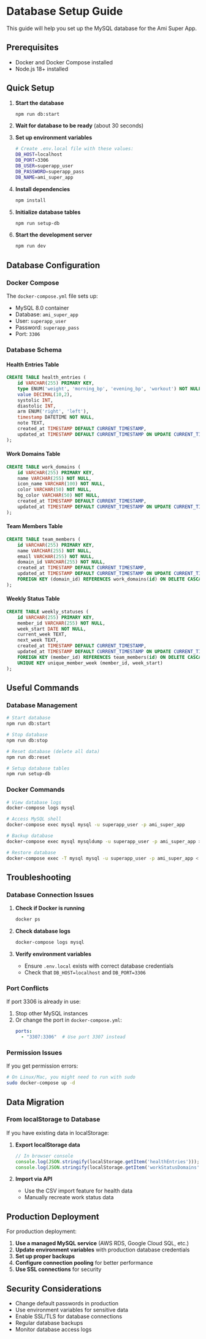 # Database Setup Guide

This guide will help you set up the MySQL database for the Ami Super App.

## Prerequisites

- Docker and Docker Compose installed
- Node.js 18+ installed

## Quick Setup

1. **Start the database**
   ```bash
   npm run db:start
   ```

2. **Wait for database to be ready** (about 30 seconds)

3. **Set up environment variables**
   ```bash
   # Create .env.local file with these values:
   DB_HOST=localhost
   DB_PORT=3306
   DB_USER=superapp_user
   DB_PASSWORD=superapp_pass
   DB_NAME=ami_super_app
   ```

4. **Install dependencies**
   ```bash
   npm install
   ```

5. **Initialize database tables**
   ```bash
   npm run setup-db
   ```

6. **Start the development server**
   ```bash
   npm run dev
   ```

## Database Configuration

### Docker Compose
The `docker-compose.yml` file sets up:
- MySQL 8.0 container
- Database: `ami_super_app`
- User: `superapp_user`
- Password: `superapp_pass`
- Port: `3306`

### Database Schema

#### Health Entries Table
```sql
CREATE TABLE health_entries (
    id VARCHAR(255) PRIMARY KEY,
    type ENUM('weight', 'morning_bp', 'evening_bp', 'workout') NOT NULL,
    value DECIMAL(10,2),
    systolic INT,
    diastolic INT,
    arm ENUM('right', 'left'),
    timestamp DATETIME NOT NULL,
    note TEXT,
    created_at TIMESTAMP DEFAULT CURRENT_TIMESTAMP,
    updated_at TIMESTAMP DEFAULT CURRENT_TIMESTAMP ON UPDATE CURRENT_TIMESTAMP
);
```

#### Work Domains Table
```sql
CREATE TABLE work_domains (
    id VARCHAR(255) PRIMARY KEY,
    name VARCHAR(255) NOT NULL,
    icon_name VARCHAR(100) NOT NULL,
    color VARCHAR(50) NOT NULL,
    bg_color VARCHAR(50) NOT NULL,
    created_at TIMESTAMP DEFAULT CURRENT_TIMESTAMP,
    updated_at TIMESTAMP DEFAULT CURRENT_TIMESTAMP ON UPDATE CURRENT_TIMESTAMP
);
```

#### Team Members Table
```sql
CREATE TABLE team_members (
    id VARCHAR(255) PRIMARY KEY,
    name VARCHAR(255) NOT NULL,
    email VARCHAR(255) NOT NULL,
    domain_id VARCHAR(255) NOT NULL,
    created_at TIMESTAMP DEFAULT CURRENT_TIMESTAMP,
    updated_at TIMESTAMP DEFAULT CURRENT_TIMESTAMP ON UPDATE CURRENT_TIMESTAMP,
    FOREIGN KEY (domain_id) REFERENCES work_domains(id) ON DELETE CASCADE
);
```

#### Weekly Status Table
```sql
CREATE TABLE weekly_statuses (
    id VARCHAR(255) PRIMARY KEY,
    member_id VARCHAR(255) NOT NULL,
    week_start DATE NOT NULL,
    current_week TEXT,
    next_week TEXT,
    created_at TIMESTAMP DEFAULT CURRENT_TIMESTAMP,
    updated_at TIMESTAMP DEFAULT CURRENT_TIMESTAMP ON UPDATE CURRENT_TIMESTAMP,
    FOREIGN KEY (member_id) REFERENCES team_members(id) ON DELETE CASCADE,
    UNIQUE KEY unique_member_week (member_id, week_start)
);
```

## Useful Commands

### Database Management
```bash
# Start database
npm run db:start

# Stop database
npm run db:stop

# Reset database (delete all data)
npm run db:reset

# Setup database tables
npm run setup-db
```

### Docker Commands
```bash
# View database logs
docker-compose logs mysql

# Access MySQL shell
docker-compose exec mysql mysql -u superapp_user -p ami_super_app

# Backup database
docker-compose exec mysql mysqldump -u superapp_user -p ami_super_app > backup.sql

# Restore database
docker-compose exec -T mysql mysql -u superapp_user -p ami_super_app < backup.sql
```

## Troubleshooting

### Database Connection Issues
1. **Check if Docker is running**
   ```bash
   docker ps
   ```

2. **Check database logs**
   ```bash
   docker-compose logs mysql
   ```

3. **Verify environment variables**
   - Ensure `.env.local` exists with correct database credentials
   - Check that `DB_HOST=localhost` and `DB_PORT=3306`

### Port Conflicts
If port 3306 is already in use:
1. Stop other MySQL instances
2. Or change the port in `docker-compose.yml`:
   ```yaml
   ports:
     - "3307:3306"  # Use port 3307 instead
   ```

### Permission Issues
If you get permission errors:
```bash
# On Linux/Mac, you might need to run with sudo
sudo docker-compose up -d
```

## Data Migration

### From localStorage to Database
If you have existing data in localStorage:

1. **Export localStorage data**
   ```javascript
   // In browser console
   console.log(JSON.stringify(localStorage.getItem('healthEntries')));
   console.log(JSON.stringify(localStorage.getItem('workStatusDomains')));
   ```

2. **Import via API**
   - Use the CSV import feature for health data
   - Manually recreate work status data

## Production Deployment

For production deployment:

1. **Use a managed MySQL service** (AWS RDS, Google Cloud SQL, etc.)
2. **Update environment variables** with production database credentials
3. **Set up proper backups**
4. **Configure connection pooling** for better performance
5. **Use SSL connections** for security

## Security Considerations

- Change default passwords in production
- Use environment variables for sensitive data
- Enable SSL/TLS for database connections
- Regular database backups
- Monitor database access logs 